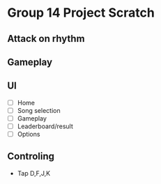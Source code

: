 # Group 14 Project Scratch

## Attack on rhythm

## Gameplay

## UI
- [ ] Home
- [ ] Song selection
- [ ] Gameplay
- [ ] Leaderboard/result
- [ ] Options

## Controling
- Tap D,F,J,K
